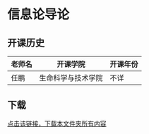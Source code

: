 # 信息论导论

## 开课历史

|老师名|开课学院|开课年份|
---|---|---
|任鹏|生命科学与技术学院|不详|

## 下载

[点击该链接，下载本文件夹所有内容](https://xovee.github.io/gitzip/?https://github.com/Xovee/uestc-course/tree/master/课程目录/信息论导论)